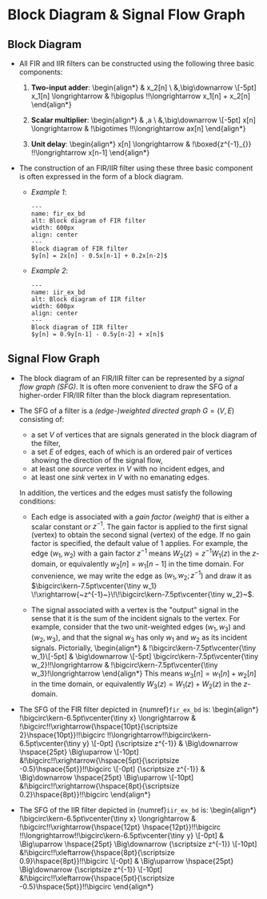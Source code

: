 # Block Diagram & Signal Flow Graph

## Block Diagram
* All FIR and IIR filters can be constructed using the following three
  basic components:
  1. **Two-input adder**:
    \begin{align*}
    & x_2[n] \\
    &\,\big\downarrow \\[-5pt]
    x_1[n] \longrightarrow & \!\bigoplus \!\!\longrightarrow  x_1[n] + x_2[n]
    \end{align*}

  2. **Scalar multiplier**:
    \begin{align*}
    & \,a \\
    &\,\big\downarrow \\[-5pt]
    x[n] \longrightarrow & \!\bigotimes \!\!\longrightarrow  ax[n]
    \end{align*}

  3. **Unit delay**:
    \begin{align*}
    x[n] \longrightarrow & \!\boxed{z^{-1}_{}} \!\!\longrightarrow  x[n-1]
    \end{align*}

* The construction of an FIR/IIR filter using these three basic
  component is often expressed in the form of a block diagram.
  - *Example 1*:
    ```{figure} ../figs/fir_ex_bd.jpg
    ---
    name: fir_ex_bd
    alt: Block diagram of FIR filter
    width: 600px
    align: center
    ---
    Block diagram of FIR filter
    $y[n] = 2x[n] - 0.5x[n-1] + 0.2x[n-2]$
    ```
  - *Example 2*:
    ```{figure} ../figs/iir_ex_bd.jpg
    ---
    name: iir_ex_bd
    alt: Block diagram of IIR filter
    width: 600px
    align: center
    ---
    Block diagram of IIR filter
    $y[n] = 0.9y[n-1] - 0.5y[n-2] + x[n]$
    ```

## Signal Flow Graph
* The block diagram of an FIR/IIR filter can be represented by a
  *signal flow graph (SFG)*. It is often more convenient to draw the SFG
  of a higher-order FIR/IIR filter than the block diagram
  representation.

* The SFG of a filter is a *(edge-)weighted directed graph* $G=(V,E)$ consisting of:
  - a set $V$ of vertices that are signals generated in the block
    diagram of the filter,
  - a set $E$ of edges, each of which is an ordered pair of vertices
    showing the direction of the signal flow,
  - at least one *source* vertex in $V$ with no incident edges, and 
  - at least one *sink* vertex in $V$ with no emanating edges.
  
  In addition, the vertices and the edges must satisfy the following
  conditions:
  - Each edge is associated with a *gain factor (weight)* that is
    either a scalar constant or $z^{-1}$. The gain factor is applied
    to the first signal (vertex) to obtain the second signal (vertex)
    of the edge. If no gain factor is specified, the default value of
    $1$ applies.  For example, the edge $(w_1,w_2)$ with a gain factor
    $z^{-1}$ means $W_2(z) = z^{-1} W_1(z)$ in the $z$-domain, or
    equivalently $w_2[n] = w_1[n-1]$ in the time domain. For
    convenience, we may write the edge as $(w_1, w_2; {z^{-1})}$ and
    draw it as $\bigcirc\kern-7.5pt\vcenter{\tiny w_1}
    \!\xrightarrow{~z^{-1}~}\!\!\bigcirc\kern-7.5pt\vcenter{\tiny
    w_2}~$.

  - The signal associated with a vertex is the "output" signal in the
    sense that it is the sum of the incident signals to the
    vertex. For example, consider that the two unit-weighted edges
    $(w_1,w_3)$ and $(w_2,w_3)$, and that the signal $w_3$ has only
    $w_1$ and $w_2$ as its incident signals. Pictorially, 
    \begin{align*}
    & \!\bigcirc\kern-7.5pt\vcenter{\tiny w_1}\\[-5pt]
    & \big\downarrow \\[-5pt]
    \bigcirc\kern-7.5pt\vcenter{\tiny w_2}\!\!\longrightarrow &
    \!\bigcirc\kern-7.5pt\vcenter{\tiny w_3}\!\longrightarrow 
    \end{align*}
    This means $w_3[n] =
    w_1[n]+w_2[n]$ in the time domain, or equivalently $W_3(z) =
    W_1(z)+W_2(z)$ in the $z$-domain.

* The SFG of the FIR filter depicted in {numref}`fir_ex_bd` is:
    \begin{align*}
    \!\bigcirc\kern-6.5pt\vcenter{\tiny x} \longrightarrow
    &
    \!\bigcirc\!\!\xrightarrow{\hspace{10pt}{\scriptsize
    2}\hspace{10pt}}\!\!\bigcirc
    \!\!\longrightarrow\!\!\bigcirc\kern-6.5pt\vcenter{\tiny y}
    \\[-0pt]
    {\scriptsize z^{-1}} & \Big\downarrow  \hspace{25pt}
    \Big\uparrow
    \\[-10pt]
     &\!\bigcirc\!\!\xrightarrow{\hspace{5pt}{\scriptsize
    -0.5}\hspace{5pt}}\!\!\bigcirc
    \\[-0pt]
     {\scriptsize z^{-1}} & \Big\downarrow  \hspace{25pt}
    \Big\uparrow
    \\[-10pt]
    &\!\bigcirc\!\!\xrightarrow{\hspace{8pt}{\scriptsize
    0.2}\hspace{8pt}}\!\!\bigcirc
    \end{align*}

* The SFG of the IIR filter depicted in {numref}`iir_ex_bd` is:
    \begin{align*}
    \!\bigcirc\kern-6.5pt\vcenter{\tiny x} \longrightarrow
    &
    \!\bigcirc\!\!\xrightarrow{\hspace{12pt} \hspace{12pt}}\!\!\bigcirc
    \!\!\longrightarrow\!\!\bigcirc\kern-6.5pt\vcenter{\tiny y}
    \\[-0pt]
   & \Big\uparrow  \hspace{25pt}
    \Big\downarrow  {\scriptsize z^{-1}} 
    \\[-10pt]
     &\!\bigcirc\!\!\xleftarrow{\hspace{8pt}{\scriptsize
    0.9}\hspace{8pt}}\!\!\bigcirc
    \\[-0pt]
   & \Big\uparrow  \hspace{25pt}
    \Big\downarrow  {\scriptsize z^{-1}} 
    \\[-10pt]
    &\!\bigcirc\!\!\xleftarrow{\hspace{5pt}{\scriptsize
    -0.5}\hspace{5pt}}\!\!\bigcirc
    \end{align*}
 

